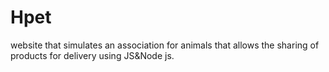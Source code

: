 # Hpet
website that simulates an association for animals that allows the sharing of products for delivery using JS&amp;Node js.
